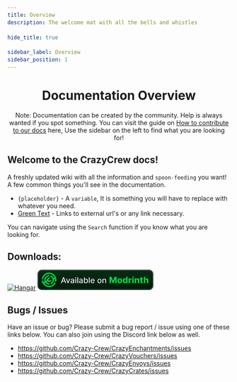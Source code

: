 ```yaml
---
title: Overview
description: The welcome mat with all the bells and whistles

hide_title: true

sidebar_label: Overview
sidebar_position: 1
---
```

<center>

# Documentation Overview
Note: Documentation can be created by the community. Help is always wanted if you spot something. You can visit the guide on [How to contribute to our docs](https://github.com/Crazy-Crew/CrazyDocs/blob/main/README.md) here,
Use the sidebar on the left to find what you are looking for!
</center>

## Welcome to the CrazyCrew docs!
A freshly updated wiki with all the information and `spoon-feeding` you want! A few common things you'll see in the documentation.
* `{placeholder}` - A `variable`, It is something you will have to replace with whatever you need.
* [Green Text](https://docs.crazycrew.us) - Links to external url's or any link necessary.

You can navigate using the `Search` function if you know what you are looking for.

## Downloads:
[![Hangar](https://raw.githubusercontent.com/intergrav/devins-badges/v3/assets/compact/available/hangar_46h.png)](https://hangar.papermc.io/CrazyCrew/)
[![Modrinth](https://raw.githubusercontent.com/intergrav/devins-badges/v3/assets/compact/available/modrinth_46h.png)](https://modrinth.com/user/ryderbelserion)

## Bugs / Issues
Have an issue or bug? Please submit a bug report / issue using one of these links below. You can also join using the Discord link below as well.
* https://github.com/Crazy-Crew/CrazyEnchantments/issues
* https://github.com/Crazy-Crew/CrazyVouchers/issues
* https://github.com/Crazy-Crew/CrazyEnvoys/issues
* https://github.com/Crazy-Crew/CrazyCrates/issues